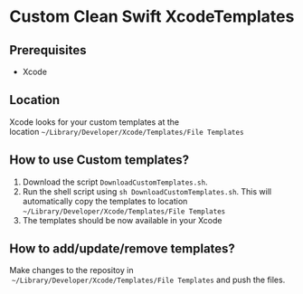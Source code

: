 # Custom Clean Swift XcodeTemplates

## Prerequisites

- Xcode

## Location

Xcode looks for your custom templates at the location `~/Library/Developer/Xcode/Templates/File Templates`

## How to use Custom templates?

1. Download the script `DownloadCustomTemplates.sh`.
2. Run the shell script using `sh DownloadCustomTemplates.sh`. This will automatically copy the templates to location `~/Library/Developer/Xcode/Templates/File Templates`
3. The templates should be now available in your Xcode

## How to add/update/remove templates?

Make changes to the repositoy in  `~/Library/Developer/Xcode/Templates/File Templates` and push the files.
